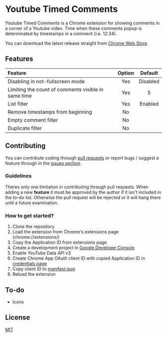 # Youtube Timed Comments

Youtube Timed Comments is a Chrome extension for showing comments in a corner of a Youtube video.
Time when these comments popup is determinated by timestamps in a comment (i.e. 12:34).

You can download the latest release straight from [Chrome Web Store](https://chrome.google.com/webstore/detail/youtube-timed-comments/mlljpeldlfcdmmailijkjokfenhcnolp).

## Features
| Feature                                                   | Option | Default  |
| :-------------------------------------------------------- | :----: | :------: |
| Disabling in not-fullscreen mode                          | Yes    | Disabled |
| Limiting the count of comments visible in same time       | Yes    | 5        |
| List filter											    | Yes    | Enabled  |
| Remove timestamps from beginning                          | No     |          |
| Empty comment filter                                      | No     |          |
| Duplicate filter                                          | No     |          |

## Contributing
You can contribute coding through [pull requests](https://github.com/joas8211/youtube-timed-comments/pulls) or report bugs / suggest a feature through in the [issues section](https://github.com/joas8211/youtube-timed-comments/issues).

### Guidelines
Theres only one limitation in contributing through pull requests.
When adding a new **feature** it must be approved by the author if it isn't included in the to-do list.
Otherwise the pull request will be rejected or it will hang there until a future examination.

### How to get started?
1. Clone the repository
2. Load the extension from Chrome's extensions page (chrome://extensions/)
3. Copy the Application ID from extensions page
4. Create a development project in [Google Developer Console](https://console.developers.google.com/)
5. Enable YouTube Data API v3
6. Create Chrome App OAuth client ID with copied Application ID in [credentials page](https://console.developers.google.com/apis/credentials)
7. Copy client ID to [manifest.json](../master/manifest.json)
8. Reload the extension

## To-do
- Icons

## License
[MIT](../master/LICENSE)
